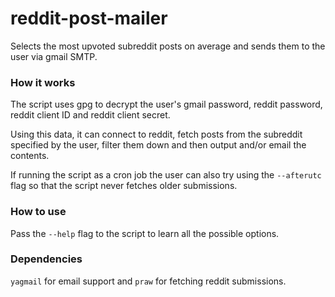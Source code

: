 # reddit-post-mailer
Selects the most upvoted subreddit posts on average and sends them to the user via gmail SMTP.

### How it works

The script uses gpg to decrypt the user's gmail password, reddit password, reddit client ID and reddit client secret.

Using this data, it can connect to reddit, fetch posts from the subreddit specified by the user, filter them down and then output and/or email the contents.

If running the script as a cron job the user can also try using the `--afterutc` flag so that the script never fetches older submissions.

### How to use

Pass the `--help` flag to the script to learn all the possible options.

### Dependencies

`yagmail` for email support and `praw` for fetching reddit submissions.
